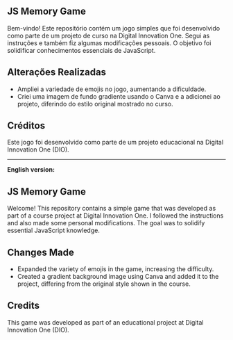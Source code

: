 ## JS Memory Game
Bem-vindo! Este repositório contém um jogo simples que foi desenvolvido como parte de um projeto de curso na Digital Innovation One. Segui as instruções e também fiz algumas modificações pessoais. O objetivo foi solidificar conhecimentos essenciais de JavaScript.

## Alterações Realizadas
- Ampliei a variedade de emojis no jogo, aumentando a dificuldade.
- Criei uma imagem de fundo gradiente usando o Canva e a adicionei ao projeto, diferindo do estilo original mostrado no curso.

## Créditos
Este jogo foi desenvolvido como parte de um projeto educacional na Digital Innovation One (DIO).

--------------------------------------------------------------------------------------------------------------------------------------------------

**English version:**

## JS Memory Game
Welcome! This repository contains a simple game that was developed as part of a course project at Digital Innovation One. I followed the instructions and also made some personal modifications. The goal was to solidify essential JavaScript knowledge.

## Changes Made
- Expanded the variety of emojis in the game, increasing the difficulty.
- Created a gradient background image using Canva and added it to the project, differing from the original style shown in the course.

## Credits
This game was developed as part of an educational project at Digital Innovation One (DIO).
